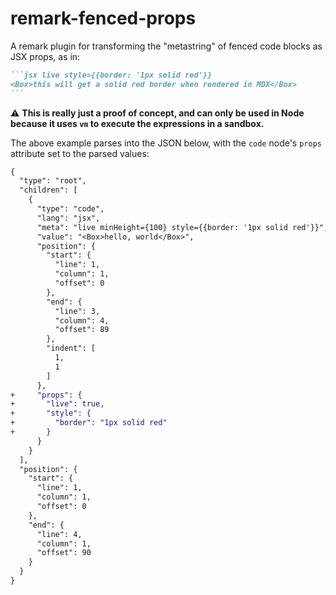 # remark-fenced-props

A remark plugin for transforming the "metastring" of fenced code blocks as JSX props, as in:

````markdown
```jsx live style={{border: '1px solid red'}}
<Box>this will get a solid red border when rendered in MDX</Box>
```
````

:warning: **This is really just a proof of concept, and can only be used in Node because it uses `vm` to execute the expressions in a sandbox.**


The above example parses into the JSON below, with the `code` node's `props` attribute set to the parsed values:

```diff
{
  "type": "root",
  "children": [
    {
      "type": "code",
      "lang": "jsx",
      "meta": "live minHeight={100} style={{border: '1px solid red'}}",
      "value": "<Box>hello, world</Box>",
      "position": {
        "start": {
          "line": 1,
          "column": 1,
          "offset": 0
        },
        "end": {
          "line": 3,
          "column": 4,
          "offset": 89
        },
        "indent": [
          1,
          1
        ]
      },
+     "props": {
+       "live": true,
+       "style": {
+         "border": "1px solid red"
+       }
      }
    }
  ],
  "position": {
    "start": {
      "line": 1,
      "column": 1,
      "offset": 0
    },
    "end": {
      "line": 4,
      "column": 1,
      "offset": 90
    }
  }
}
```

